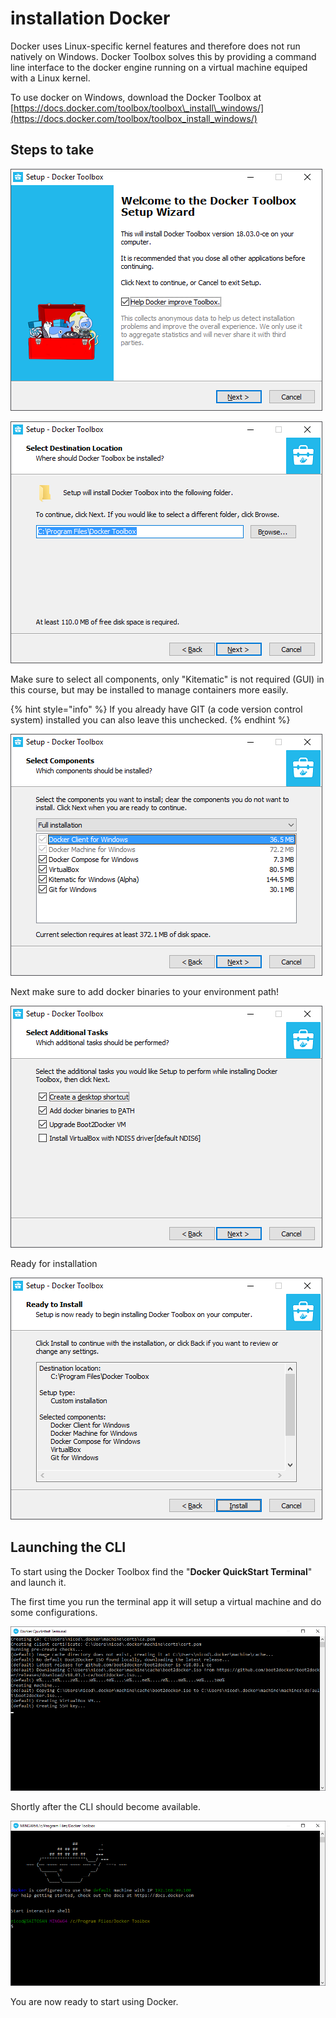 # installation Docker

Docker uses Linux-specific kernel features and therefore does not run natively on Windows. Docker Toolbox solves this by providing a command line interface to the docker engine running on a virtual machine equiped with a Linux kernel.

To use docker on Windows, download the Docker Toolbox at [https://docs.docker.com/toolbox/toolbox\_install\_windows/](https://docs.docker.com/toolbox/toolbox_install_windows/)

## Steps to take

![](.gitbook/assets/2018-04-26.png)

![](.gitbook/assets/2018-04-26-1-1.png)

Make sure to select all components, only "Kitematic" is not required \(GUI\) in this course, but may be installed to manage containers more easily.

{% hint style="info" %}
If you already have GIT \(a code version control system\) installed you can also leave this unchecked.
{% endhint %}

![](.gitbook/assets/2018-04-26-2.png)

Next make sure to add docker binaries to your environment path!

![](.gitbook/assets/2018-04-26-4.png)

Ready for installation

![](.gitbook/assets/2018-04-26-5.png)

## Launching the CLI

To start using the Docker Toolbox find the "**Docker QuickStart Terminal**" and launch it.

The first time you run the terminal app it will setup a virtual machine and do some configurations.

![](.gitbook/assets/2018-04-26-6.png)

Shortly after the CLI should become available.

![](.gitbook/assets/2018-04-26-7.png)

You are now ready to start using Docker.

